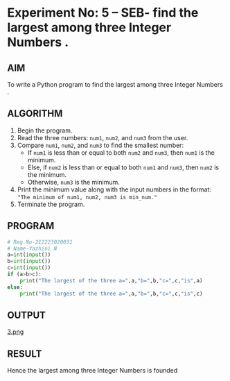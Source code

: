 # Experiment No: 5 – SEB- find the largest among three Integer Numbers .

## AIM  
To write a Python program to find the largest among three Integer Numbers .

## ALGORITHM  
1. Begin the program.  
2. Read the three numbers: `num1`, `num2`, and `num3` from the user.  
3. Compare `num1`, `num2`, and `num3` to find the smallest number:  
   - If `num1` is less than or equal to both `num2` and `num3`, then `num1` is the minimum.  
   - Else, if `num2` is less than or equal to both `num1` and `num3`, then `num2` is the minimum.  
   - Otherwise, `num3` is the minimum.  
4. Print the minimum value along with the input numbers in the format:  
   `"The minimum of num1, num2, num3 is min_num."`  
5. Terminate the program.

## PROGRAM
```python
# Reg.No-212223020031
# Name-Yazhini N
a=int(input())
b=int(input())
c=int(input())
if (a>b>c):
    print("The largest of the three a=",a,"b=",b,"c=",c,"is",a)
else:
    print("The largest of the three a=",a,"b=",b,"c=",c,"is",c)
```

## OUTPUT
[3.png](https://github.com/23013357/Module-1/blob/main/exp4.png?raw=true)
## RESULT
Hence the largest among three Integer Numbers is founded
